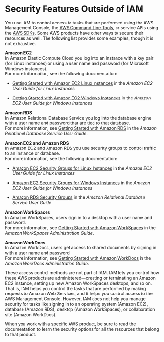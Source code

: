 # Security Features Outside of IAM<a name="introduction_security-outside-iam"></a>

You use IAM to control access to tasks that are performed using the AWS Management Console, the [AWS Command Line Tools](https://aws.amazon.com/tools/#Command_Line_Tools), or service APIs using the [AWS SDKs](https://aws.amazon.com/tools/)\. Some AWS products have other ways to secure their resources as well\. The following list provides some examples, though it is not exhaustive\. 

**Amazon EC2**  
In Amazon Elastic Compute Cloud you log into an instance with a key pair \(for Linux instances\) or using a user name and password \(for Microsoft Windows instances\)\.   
For more information, see the following documentation:   

+ [Getting Started with Amazon EC2 Linux Instances](http://alpha-docs-aws.amazon.com/AWSEC2/latest/UserGuide/EC2_GetStarted.html) in the *Amazon EC2 User Guide for Linux Instances*

+ [Getting Started with Amazon EC2 Windows Instances](http://alpha-docs-aws.amazon.com/AWSEC2/latest/WindowsGuide/EC2Win_GetStarted.html) in the *Amazon EC2 User Guide for Windows Instances*

**Amazon RDS**  
In Amazon Relational Database Service you log into the database engine with a user name and password that are tied to that database\.   
For more information, see [Getting Started with Amazon RDS](http://alpha-docs-aws.amazon.com/AmazonRDS/latest/UserGuide/CHAP_GettingStarted.html) in the *Amazon Relational Database Service User Guide*\. 

**Amazon EC2 and Amazon RDS**  
In Amazon EC2 and Amazon RDS you use security groups to control traffic to an instance or database\.   
For more information, see the following documentation:   

+ [Amazon EC2 Security Groups for Linux Instances](http://alpha-docs-aws.amazon.com/AWSEC2/latest/UserGuide/using-network-security.html) in the *Amazon EC2 User Guide for Linux Instances*

+ [Amazon EC2 Security Groups for Windows Instances](http://alpha-docs-aws.amazon.com/AWSEC2/latest/WindowsGuide/using-network-security.html) in the *Amazon EC2 User Guide for Windows Instances*

+ [Amazon RDS Security Groups](http://alpha-docs-aws.amazon.com/AmazonRDS/latest/UserGuide/Overview.RDSSecurityGroups.html) in the *Amazon Relational Database Service User Guide*

**Amazon WorkSpaces**  
In Amazon WorkSpaces, users sign in to a desktop with a user name and password\.   
For more information, see [Getting Started with Amazon WorkSpaces](http://alpha-docs-aws.amazon.com/workspaces/latest/adminguide/getting_started.html) in the *Amazon WorkSpaces Administration Guide*\. 

**Amazon WorkDocs**  
In Amazon WorkDocs, users get access to shared documents by signing in with a user name and password\.   
For more information, see [Getting Started with Amazon WorkDocs](http://alpha-docs-aws.amazon.com/workdocs/latest/adminguide/getting_started.html) in the *Amazon WorkDocs Administration Guide*\. 

These access control methods are not part of IAM\. IAM lets you control how these AWS products are administered—creating or terminating an Amazon EC2 instance, setting up new Amazon WorkSpaces desktops, and so on\. That is, IAM helps you control the tasks that are performed by making requests to Amazon Web Services, and it helps you control access to the AWS Management Console\. However, IAM does not help you manage security for tasks like signing in to an operating system \(Amazon EC2\), database \(Amazon RDS\), desktop \(Amazon WorkSpaces\), or collaboration site \(Amazon WorkDocs\)\.

When you work with a specific AWS product, be sure to read the documentation to learn the security options for all the resources that belong to that product\. 